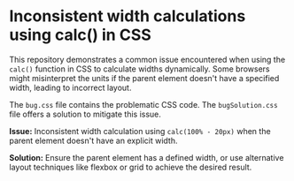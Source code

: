 # Inconsistent width calculations using calc() in CSS
This repository demonstrates a common issue encountered when using the `calc()` function in CSS to calculate widths dynamically.  Some browsers might misinterpret the units if the parent element doesn't have a specified width, leading to incorrect layout.

The `bug.css` file contains the problematic CSS code. The `bugSolution.css` file offers a solution to mitigate this issue.

**Issue:**
Inconsistent width calculation using `calc(100% - 20px)` when the parent element doesn't have an explicit width.

**Solution:**
Ensure the parent element has a defined width, or use alternative layout techniques like flexbox or grid to achieve the desired result.